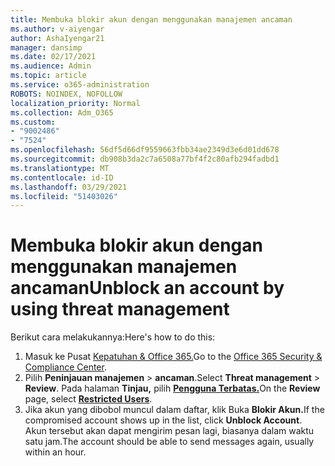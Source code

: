 ```yaml
---
title: Membuka blokir akun dengan menggunakan manajemen ancaman
ms.author: v-aiyengar
author: AshaIyengar21
manager: dansimp
ms.date: 02/17/2021
ms.audience: Admin
ms.topic: article
ms.service: o365-administration
ROBOTS: NOINDEX, NOFOLLOW
localization_priority: Normal
ms.collection: Adm_O365
ms.custom:
- "9002486"
- "7524"
ms.openlocfilehash: 56df5d66df9559663fbb34ae2349d3e6d01dd678
ms.sourcegitcommit: db908b3da2c7a6508a77bf4f2c80afb294fadbd1
ms.translationtype: MT
ms.contentlocale: id-ID
ms.lasthandoff: 03/29/2021
ms.locfileid: "51403026"
---
```

# <a name="unblock-an-account-by-using-threat-management"></a><span data-ttu-id="610b3-102">Membuka blokir akun dengan menggunakan manajemen ancaman</span><span class="sxs-lookup"><span data-stu-id="610b3-102">Unblock an account by using threat management</span></span>

<span data-ttu-id="610b3-103">Berikut cara melakukannya:</span><span class="sxs-lookup"><span data-stu-id="610b3-103">Here's how to do this:</span></span> 

1. <span data-ttu-id="610b3-104">Masuk ke Pusat [Kepatuhan & Office 365.](https://go.microsoft.com/fwlink/p/?linkid=2077143)</span><span class="sxs-lookup"><span data-stu-id="610b3-104">Go to the [Office 365 Security & Compliance Center](https://go.microsoft.com/fwlink/p/?linkid=2077143).</span></span>
1. <span data-ttu-id="610b3-105">Pilih **Peninjauan manajemen**  >  **ancaman**.</span><span class="sxs-lookup"><span data-stu-id="610b3-105">Select **Threat management** > **Review**.</span></span> <span data-ttu-id="610b3-106">Pada halaman **Tinjau,** pilih **[Pengguna Terbatas.](https://go.microsoft.com/fwlink/?linkid=2103514)**</span><span class="sxs-lookup"><span data-stu-id="610b3-106">On the **Review** page, select **[Restricted Users](https://go.microsoft.com/fwlink/?linkid=2103514)**.</span></span>
1. <span data-ttu-id="610b3-107">Jika akun yang dibobol muncul dalam daftar, klik Buka **Blokir Akun.**</span><span class="sxs-lookup"><span data-stu-id="610b3-107">If the compromised account shows up in the list, click **Unblock Account**.</span></span> <span data-ttu-id="610b3-108">Akun tersebut akan dapat mengirim pesan lagi, biasanya dalam waktu satu jam.</span><span class="sxs-lookup"><span data-stu-id="610b3-108">The account should be able to send messages again, usually within an hour.</span></span>